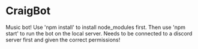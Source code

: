 # CraigBot
Music bot!
Use 'npm install' to install node_modules first. Then use 'npm start' to run the bot on the local server. Needs to be connected to a discord server first and given the correct permissions!
